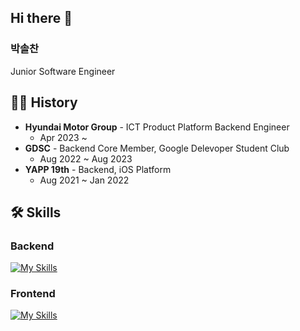 ## Hi there 👋

### 박솔찬
Junior Software Engineer

## 🧑‍💻 History
- **Hyundai Motor Group** - ICT Product Platform Backend Engineer
    - Apr 2023 ~ 
- **GDSC** - Backend Core Member, Google Delevoper Student Club
    - Aug 2022 ~ Aug 2023 
- **YAPP 19th** - Backend, iOS Platform
    - Aug 2021 ~ Jan 2022

## 🛠 Skills
### Backend
[![My Skills](https://skillicons.dev/icons?i=java,spring,mysql,docker)](https://skillicons.dev)

### Frontend
[![My Skills](https://skillicons.dev/icons?i=ts,react,scss)](https://skillicons.dev)
